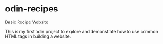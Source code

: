 # odin-recipes
Basic Recipe Website

This is my first odin project to explore and demonstrate how to use common HTML tags in building a website. 
